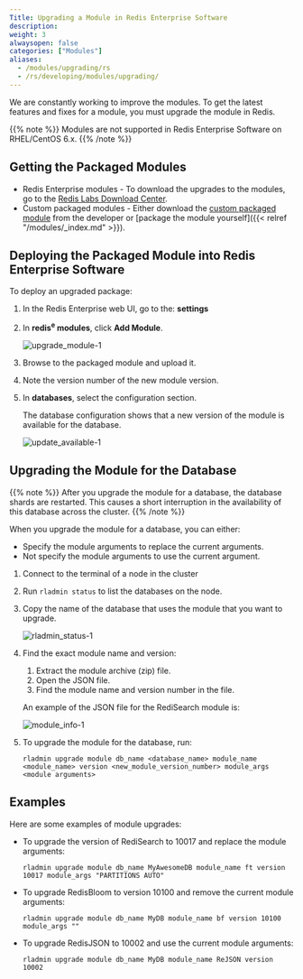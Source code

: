 ```yaml
---
Title: Upgrading a Module in Redis Enterprise Software
description:
weight: 3
alwaysopen: false
categories: ["Modules"]
aliases:
  - /modules/upgrading/rs
  - /rs/developing/modules/upgrading/
---
```

We are constantly working to improve the modules.
To get the latest features and fixes for a module, you must upgrade the module in Redis.

{{% note %}}
Modules are not supported in Redis Enterprise Software on RHEL/CentOS 6.x.
{{% /note %}}

## Getting the Packaged Modules

- Redis Enterprise modules - To download the upgrades to the modules,
    go to the [Redis Labs Download Center](https://redislabs.com/download-center/modules/).
- Custom packaged modules - Either download the [custom packaged module](https://redislabs.com/community/redis-modules-hub/) from the developer or [package the module yourself]({{< relref "/modules/_index.md" >}}).

## Deploying the Packaged Module into Redis Enterprise Software

To deploy an upgraded package:

1. In the Redis Enterprise web UI, go to the: **settings**
1. In **redis<sup>e</sup> modules**, click **Add Module**.

    ![upgrade_module-1](/images/rs/upgrade_module-1.png?width=1600&height=956)

1. Browse to the packaged module and upload
    it.
1. Note the version number of the new module version.
1. In **databases**, select the configuration section.

    The database configuration shows that a new version of the module is available for the database.

    ![update_available-1](/images/rs/update_available-1.png?width=1346&height=1600)

## Upgrading the Module for the Database

{{% note %}}
After you upgrade the module for a database, the database shards are restarted.
This causes a short interruption in the availability of this database across the cluster.
{{% /note %}}

When you upgrade the module for a database, you can either:

- Specify the module arguments to replace the current arguments.
- Not specify the module arguments to use the current argument.

1. Connect to the terminal of a node in the cluster
1. Run `rladmin status` to list the databases on the node.
1. Copy the name of the database that uses the module that you want to upgrade.

    ![rladmin_status-1](/images/rs/rladmin_status-1.png?width=1000&height=214)

1. Find the exact module name and version:

    1. Extract the module archive (zip) file.
    1. Open the JSON file.
    1. Find the module name and version number in the file.

    An example of the JSON file for the RediSearch module is:

    ![module_info-1](/images/rs/module_info-1.png?width=1000&height=382)

1. To upgrade the module for the database, run:

    ```src
    rladmin upgrade module db_name <database_name> module_name <module_name> version <new_module_version_number> module_args <module arguments>
    ```

## Examples

Here are some examples of module upgrades:

- To upgrade the version of RediSearch to 10017 and replace the module arguments:

    ```src
    rladmin upgrade module db_name MyAwesomeDB module_name ft version 10017 module_args "PARTITIONS AUTO"
    ```

- To upgrade RedisBloom to version 10100 and remove the current module arguments:

    ```src
    rladmin upgrade module db_name MyDB module_name bf version 10100 module_args ""
    ```

- To upgrade RedisJSON to 10002 and use the current module arguments:

    ```src
    rladmin upgrade module db_name MyDB module_name ReJSON version 10002
    ```
